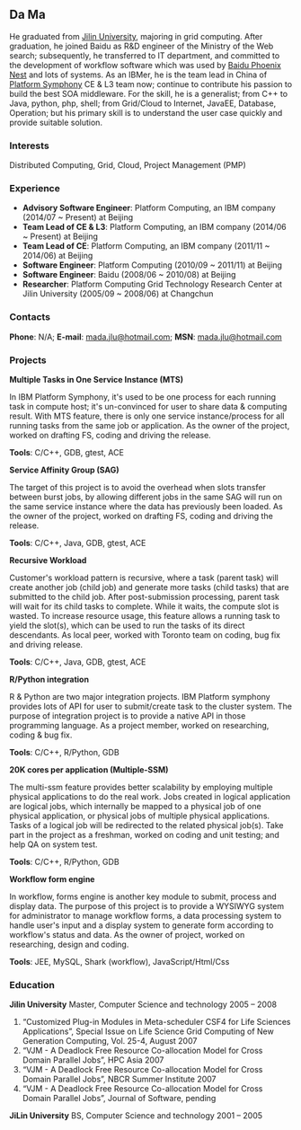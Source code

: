 ## Da Ma

He graduated from [Jilin University](http://www.jlu.edu.cn/newjlu/), majoring in grid computing. After graduation, he joined Baidu as R&D engineer of the Ministry of the Web search; subsequently, he transferred to IT department, and committed to the development of workflow software which was used by [Baidu Phoenix Nest](http://e.baidu.com/) and lots of systems. As an IBMer, he is the team lead in China of [Platform Symphony](http://www-03.ibm.com/systems/technicalcomputing/platformcomputing/products/symphony/index.html) CE & L3 team now; continue to contribute his passion to build the best SOA middleware. For the skill, he is a generalist; from C++ to Java, python, php, shell; from Grid/Cloud to Internet, JavaEE, Database, Operation; but his primary skill is to understand the user case quickly and provide suitable solution.

### Interests

Distributed Computing, Grid, Cloud, Project Management (PMP) 

### Experience

* **Advisory Software Engineer**: Platform Computing, an IBM company (2014/07 ~ Present) at Beijing
* **Team Lead of CE & L3**: Platform Computing, an IBM company (2014/06 ~ Present) at Beijing
* **Team Lead of CE**: Platform Computing, an IBM company (2011/11 ~ 2014/06) at Beijing
* **Software Engineer**: Platform Computing (2010/09 ~ 2011/11) at Beijing
* **Software Engineer**: Baidu (2008/06 ~ 2010/08) at Beijing
* **Researcher**: Platform Computing Grid Technology Research Center at Jilin University (2005/09 ~ 2008/06) at Changchun

### Contacts

**Phone**: N/A; **E-mail**: <mada.jlu@hotmail.com>; **MSN**: <mada.jlu@hotmail.com> 

### Projects

__Multiple Tasks in One Service Instance (MTS)__

In IBM Platform Symphony, it's used to be one process for each running task in compute
host; it's un-convinced for user to share data & computing result. With MTS feature, there
is only one service instance/process for all running tasks from the same job or application.
As the owner of the project, worked on drafting FS, coding and driving the release.

__Tools__: C/C++, GDB, gtest, ACE

__Service Affinity Group (SAG)__

The target of this project is to avoid the overhead when slots transfer between burst jobs,
by allowing different jobs in the same SAG will run on the same service instance where the
data has previously been loaded. As the owner of the project, worked on drafting FS,
coding and driving the release.

__Tools__: C/C++, Java, GDB, gtest, ACE

__Recursive Workload__

Customer's workload pattern is recursive, where a task (parent task) will create another
job (child job) and generate more tasks (child tasks) that are submitted to the child job.
After post-submission processing, parent task will wait for its child tasks to complete.
While it waits, the compute slot is wasted. To increase resource usage, this feature allows
a running task to yield the slot(s), which can be used to run the tasks of its direct
descendants. As local peer, worked with Toronto team on coding, bug fix and driving
release.

__Tools__: C/C++, Java, GDB, gtest, ACE

__R/Python integration__

R & Python are two major integration projects. IBM Platform symphony provides lots of
API for user to submit/create task to the cluster system. The purpose of integration
project is to provide a native API in those programming language. As a project member,
worked on researching, coding & bug fix.

__Tools__: C/C++, R/Python, GDB

__20K cores per application (Multiple-SSM)__

The multi-ssm feature provides better scalability by employing multiple physical
applications to do the real work. Jobs created in logical application are logical jobs, which
internally be mapped to a physical job of one physical application, or physical jobs of
multiple physical applications. Tasks of a logical job will be redirected to the related
physical job(s). Take part in the project as a freshman, worked on coding and unit testing;
and help QA on system test.

__Tools__: C/C++, R/Python, GDB

__Workflow form engine__

In workflow, forms engine is another key module to submit, process and display data. The
purpose of this project is to provide a WYSIWYG system for administrator to manage
workflow forms, a data processing system to handle user's input and a display system to
generate form according to workflow's status and data. As the owner of project, worked
on researching, design and coding.

__Tools__: JEE, MySQL, Shark (workflow), JavaScript/Html/Css

### Education

__Jilin University__
Master, Computer Science and technology 2005 – 2008

1. “Customized Plug-in Modules in Meta-scheduler CSF4 for Life Sciences Applications”, Special Issue on Life Science Grid Computing of New Generation Computing, Vol. 25-4, August 2007
2. “VJM - A Deadlock Free Resource Co-allocation Model for Cross Domain Parallel Jobs”, HPC Asia 2007
3. “VJM - A Deadlock Free Resource Co-allocation Model for Cross Domain Parallel Jobs”, NBCR Summer Institute 2007
4. “VJM - A Deadlock Free Resource Co-allocation Model for Cross Domain
Parallel Jobs”, Journal of Software, pending

__JiLin University__
BS, Computer Science and technology 2001 – 2005


